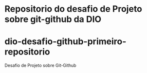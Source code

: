 # Repositorio do desafio de Projeto sobre git-github da DIO
# dio-desafio-github-primeiro-repositorio
Desafio de Projeto sobre Git-Github
